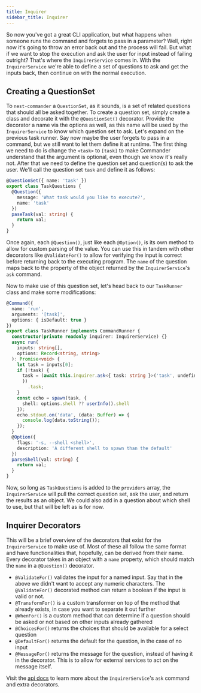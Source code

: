```yaml
---
title: Inquirer
sidebar_title: Inquirer
---
```


So now you've got a great CLI application, but what happens when someone runs the command and forgets to pass in a parameter? Well, right now it's going to throw an error back out and the process will fail. But what if we want to stop the execution and ask the user for input instead of failing outright? That's where the `InquirerService` comes in. With the `InquirerService` we're able to define a set of questions to ask and get the inputs back, then continue on with the normal execution.

## Creating a QuestionSet

To `nest-commander` a `QuestionSet`, as it sounds, is a set of related questions that should all be asked together. To create a question set, simply create a class and decorate it with the `@QuestionSet()` decorator. Provide the decorator a name via the options as well, as this name will be used by the `InquirerService` to know which question set to ask. Let's expand on the previous task runner. Say now maybe the user forgets to pass in a command, but we still want to let them define it at runtime. The first thing we need to do is change the `<task>` to `[task]` to make Commander understand that the argument is optional, even though we know it's really not. After that we need to define the question set and question(s) to ask the user. We'll call the question set `task` and define it as follows:

```typescript title="src/task.questions.ts"
@QuestionSet({ name: 'task' })
export class TaskQuestions {
  @Question({
    message: 'What task would you like to execute?',
    name: 'task'
  })
  paseTask(val: string) {
    return val;
  }
}
```

Once again, each `@Question()`, just like each `@Option()`, is its own method to allow for custom parsing of the value. You can use this in tandem with other decorators like `@ValidateFor()` to allow for verifying the input is correct before returning back to the executing program. The `name` of the question maps back to the property of the object returned by the `InquirerService`'s `ask` command.

Now to make use of this question set, let's head back to our `TaskRunner` class and make some modifications:

```typescript title="src/task.command.ts"
@Command({
  name: 'run',
  arguments: '[task]',
  options: { isDefault: true }
})
export class TaskRunner implements CommandRunner {
  constructor(private readonly inquirer: InquirerService) {}
  async run(
    inputs: string[],
    options: Record<string, string>
  ): Promise<void> {
    let task = inputs[0];
    if (!task) {
      task = (await this.inquirer.ask<{ task: string }>('task', undefined:w
      ))
        .task;
    }
    const echo = spawn(task, {
      shell: options.shell ?? userInfo().shell
    });
    echo.stdout.on('data', (data: Buffer) => {
      console.log(data.toString());
    });
  }
  @Option({
    flags: '-s, --shell <shell>',
    description: 'A different shell to spawn than the default'
  })
  parseShell(val: string) {
    return val;
  }
}
```

Now, so long as `TaskQuestions` is added to the `providers` array, the `InquirerService` will pull the correct question set, ask the user, and return the results as an object. We could also add in a question about which shell to use, but that will be left as is for now.

## Inquirer Decorators

This will be a brief overview of the decorators that exist for the `InquirerService` to make use of. Most of these all follow the same format and have functionalities that, hopefully, can be derived from their name. Every decorator takes in an object with a `name` property, which should match the `name` in a `@Question()` decorator.

- `@ValidateFor()` validates the input for a named input. Say that in the above we didn't want to accept any numeric characters. The `@ValidateFor()` decorated method can return a boolean if the input is valid or not.
- `@TransformFor()` is a custom transformer on top of the method that already exists, in case you want to separate it out further
- `@WhenFor()` is a custom method that can determine if a question should be asked or not based on other inputs already gathered
- `@ChoicesFor()` returns the choices that should be available for a select question
- `@DefaultFor()` returns the default for the question, in the case of no input
- `@MessageFor()` returns the message for the question, instead of having it in the decorator. This is to allow for external services to act on the message itself.

Visit the [api docs](../api.md) to learn more about the `InquirerService`'s `ask` command and extra decorators.
